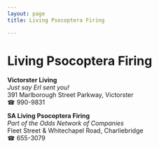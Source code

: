 ```yaml
---
layout: page 
title: Living Psocoptera Firing

---
```



# Living Psocoptera Firing


 **Victorster Living**  
_Just say Erl sent you!_  
391 Marlborough Street Parkway, Victorster  
☎ 990-9831

**SA Living Psocoptera Firing**  
_Part of the Odds Network of Companies_  
Fleet Street & Whitechapel Road, Charliebridge  
☎ 655-3079

